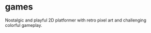 # games
Nostalgic and playful 2D platformer with retro pixel art and challenging colorful gameplay.
